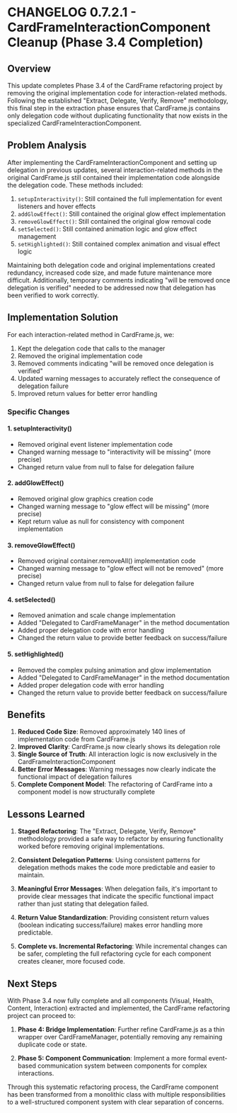 # CHANGELOG 0.7.2.1 - CardFrameInteractionComponent Cleanup (Phase 3.4 Completion)

## Overview

This update completes Phase 3.4 of the CardFrame refactoring project by removing the original implementation code for interaction-related methods. Following the established "Extract, Delegate, Verify, Remove" methodology, this final step in the extraction phase ensures that CardFrame.js contains only delegation code without duplicating functionality that now exists in the specialized CardFrameInteractionComponent.

## Problem Analysis

After implementing the CardFrameInteractionComponent and setting up delegation in previous updates, several interaction-related methods in the original CardFrame.js still contained their implementation code alongside the delegation code. These methods included:

1. `setupInteractivity()`: Still contained the full implementation for event listeners and hover effects
2. `addGlowEffect()`: Still contained the original glow effect implementation
3. `removeGlowEffect()`: Still contained the original glow removal code
4. `setSelected()`: Still contained animation logic and glow effect management
5. `setHighlighted()`: Still contained complex animation and visual effect logic

Maintaining both delegation code and original implementations created redundancy, increased code size, and made future maintenance more difficult. Additionally, temporary comments indicating "will be removed once delegation is verified" needed to be addressed now that delegation has been verified to work correctly.

## Implementation Solution

For each interaction-related method in CardFrame.js, we:

1. Kept the delegation code that calls to the manager
2. Removed the original implementation code
3. Removed comments indicating "will be removed once delegation is verified"
4. Updated warning messages to accurately reflect the consequence of delegation failure
5. Improved return values for better error handling

### Specific Changes

#### 1. setupInteractivity()
- Removed original event listener implementation code
- Changed warning message to "interactivity will be missing" (more precise)
- Changed return value from null to false for delegation failure

#### 2. addGlowEffect()
- Removed original glow graphics creation code
- Changed warning message to "glow effect will be missing" (more precise)
- Kept return value as null for consistency with component implementation

#### 3. removeGlowEffect()
- Removed original container.removeAll() implementation code
- Changed warning message to "glow effect will not be removed" (more precise)
- Changed return value from null to false for delegation failure

#### 4. setSelected()
- Removed animation and scale change implementation
- Added "Delegated to CardFrameManager" in the method documentation
- Added proper delegation code with error handling
- Changed the return value to provide better feedback on success/failure

#### 5. setHighlighted()
- Removed the complex pulsing animation and glow implementation
- Added "Delegated to CardFrameManager" in the method documentation
- Added proper delegation code with error handling
- Changed the return value to provide better feedback on success/failure

## Benefits

1. **Reduced Code Size**: Removed approximately 140 lines of implementation code from CardFrame.js
2. **Improved Clarity**: CardFrame.js now clearly shows its delegation role
3. **Single Source of Truth**: All interaction logic is now exclusively in the CardFrameInteractionComponent
4. **Better Error Messages**: Warning messages now clearly indicate the functional impact of delegation failures
5. **Complete Component Model**: The refactoring of CardFrame into a component model is now structurally complete

## Lessons Learned

1. **Staged Refactoring**: The "Extract, Delegate, Verify, Remove" methodology provided a safe way to refactor by ensuring functionality worked before removing original implementations.

2. **Consistent Delegation Patterns**: Using consistent patterns for delegation methods makes the code more predictable and easier to maintain.

3. **Meaningful Error Messages**: When delegation fails, it's important to provide clear messages that indicate the specific functional impact rather than just stating that delegation failed.

4. **Return Value Standardization**: Providing consistent return values (boolean indicating success/failure) makes error handling more predictable.

5. **Complete vs. Incremental Refactoring**: While incremental changes can be safer, completing the full refactoring cycle for each component creates cleaner, more focused code.

## Next Steps

With Phase 3.4 now fully complete and all components (Visual, Health, Content, Interaction) extracted and implemented, the CardFrame refactoring project can proceed to:

1. **Phase 4: Bridge Implementation**: Further refine CardFrame.js as a thin wrapper over CardFrameManager, potentially removing any remaining duplicate code or state.

2. **Phase 5: Component Communication**: Implement a more formal event-based communication system between components for complex interactions.

Through this systematic refactoring process, the CardFrame component has been transformed from a monolithic class with multiple responsibilities to a well-structured component system with clear separation of concerns.
